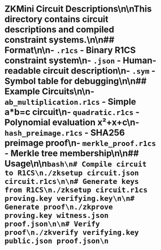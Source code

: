 # ZKMini Circuit Descriptions\n\nThis directory contains circuit descriptions and compiled constraint systems.\n\n## Format\n\n- `.r1cs` - Binary R1CS constraint system\n- `.json` - Human-readable circuit description\n- `.sym` - Symbol table for debugging\n\n## Example Circuits\n\n- `ab_multiplication.r1cs` - Simple a*b=c circuit\n- `quadratic.r1cs` - Polynomial evaluation x²+x+c\n- `hash_preimage.r1cs` - SHA256 preimage proof\n- `merkle_proof.r1cs` - Merkle tree membership\n\n## Usage\n\n```bash\n# Compile circuit to R1CS\n./zksetup circuit.json circuit.r1cs\n\n# Generate keys from R1CS\n./zksetup circuit.r1cs proving.key verifying.key\n\n# Generate proof\n./zkprove proving.key witness.json proof.json\n\n# Verify proof\n./zkverify verifying.key public.json proof.json\n```
